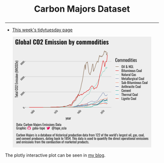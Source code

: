 <h1 align="center">

Carbon Majors Dataset

</h1>

------------------------------------------------------------------------
- [This week's tidytuesday page](https://github.com/rfordatascience/tidytuesday/blob/master/data/2024/2024-05-21/readme.md)

<p align="center">
<img src="/2024/2024-05-21/total_emission_plot.png" width="90%"/>
</p>

The plotly interactive plot can be seen in [my blog](https://gaba-tope.github.io/work/2024/07/04/global-co2-int.html).
